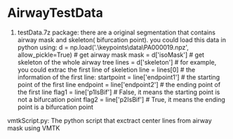 # AirwayTestData
1. testData.7z package: 
there are a original segmentation that contains airway mask and skeleton( bifurcation point).
you could load this data in python using:
        d = np.load('.\keypoints\data\PA000019.npz', allow_pickle=True)
        # get airway mask
        mask = d['isoMask']
        # get skeleton of the whole airway tree
        lines = d['skeleton'] 
        # for example, you could extrac the first line of skeletion
        line = lines[0]
        # the information of the first line: 
        startpoint = line['endpoint1'] # the starting point of the first line
        endpoint = line['endpoint2'] # the ending point of the first line
        flag1 = line['p1IsBif'] # False, it means the starting point is not a bifurcation point
        flag2 = line['p2IsBif'] # True, it means the ending point is a bifurcation point
        
vmtkScript.py: The python script that exctract center lines from airway mask using VMTK
